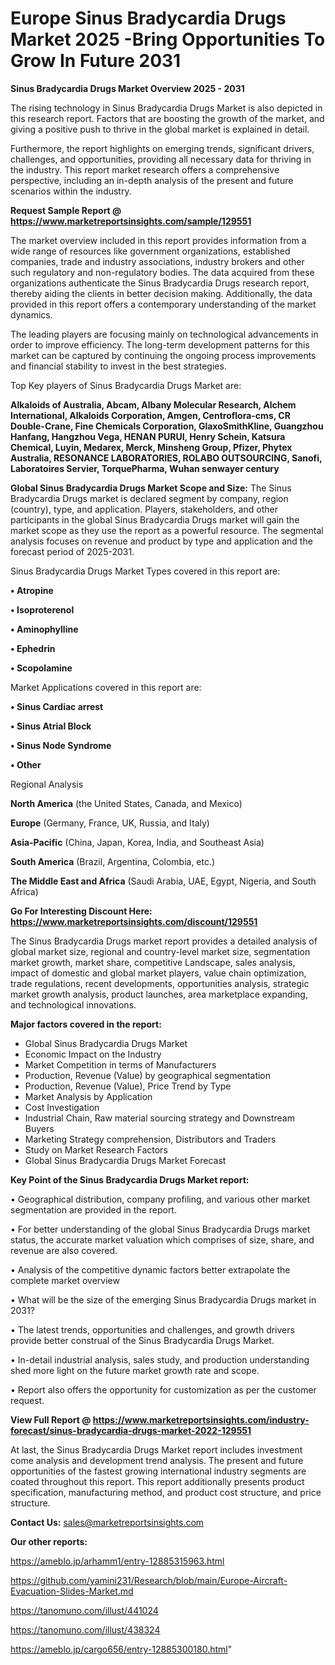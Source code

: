  # Europe Sinus Bradycardia Drugs Market 2025 -Bring Opportunities To Grow In Future 2031

<Strong> Sinus Bradycardia Drugs Market Overview 2025 - 2031</strong>

The rising technology in Sinus Bradycardia Drugs Market is also depicted in this research report. Factors that are boosting the growth of the market, and giving a positive push to thrive in the global market is explained in detail.

Furthermore, the report highlights on emerging trends, significant drivers, challenges, and opportunities, providing all necessary data for thriving in the industry. This report market research offers a comprehensive perspective, including an in-depth analysis of the present and future scenarios within the industry.

<strong>Request Sample Report @ <a href=https://www.marketreportsinsights.com/sample/129551>https://www.marketreportsinsights.com/sample/129551</a></strong>

The market overview included in this report provides information from a wide range of resources like government organizations, established companies, trade and industry associations, industry brokers and other such regulatory and non-regulatory bodies. The data acquired from these organizations authenticate the Sinus Bradycardia Drugs research report, thereby aiding the clients in better decision making. Additionally, the data provided in this report offers a contemporary understanding of the market dynamics.

The leading players are focusing mainly on technological advancements in order to improve efficiency. The long-term development patterns for this market can be captured by continuing the ongoing process improvements and financial stability to invest in the best strategies.

Top Key players of Sinus Bradycardia Drugs Market are:

<strong>Alkaloids of Australia, Abcam, Albany Molecular Research, Alchem International, Alkaloids Corporation, Amgen, Centroflora-cms, CR Double-Crane, Fine Chemicals Corporation, GlaxoSmithKline, Guangzhou Hanfang, Hangzhou Vega, HENAN PURUI, Henry Schein, Katsura Chemical, Luyin, Medarex, Merck, Minsheng Group, Pfizer, Phytex Australia, RESONANCE LABORATORIES, ROLABO OUTSOURCING, Sanofi, Laboratoires Servier, TorquePharma, Wuhan senwayer century</strong>

<strong><b>Global Sinus Bradycardia Drugs Market Scope and Size:</b></strong>
The Sinus Bradycardia Drugs market is declared segment by company, region (country), type, and application. Players, stakeholders, and other participants in the global Sinus Bradycardia Drugs market will gain the market scope as they use the report as a powerful resource. The segmental analysis focuses on revenue and product by type and application and the forecast period of 2025-2031.

Sinus Bradycardia Drugs Market Types covered in this report are:

<strong>• Atropine

• Isoproterenol

• Aminophylline

• Ephedrin

• Scopolamine</strong>

Market Applications covered in this report are:

<strong>• Sinus Cardiac arrest

• Sinus Atrial Block

• Sinus Node Syndrome

• Other</strong> 

Regional Analysis

<strong>North America</strong> (the United States, Canada, and Mexico)

<strong>Europe</strong> (Germany, France, UK, Russia, and Italy)

<strong>Asia-Pacific</strong> (China, Japan, Korea, India, and Southeast Asia)

<strong>South America</strong> (Brazil, Argentina, Colombia, etc.)

<strong>The Middle East and Africa</strong> (Saudi Arabia, UAE, Egypt, Nigeria, and South Africa)

<strong>Go For Interesting Discount Here: <a href=https://www.marketreportsinsights.com/discount/129551>https://www.marketreportsinsights.com/discount/129551</a></strong>

The Sinus Bradycardia Drugs market report provides a detailed analysis of global market size, regional and country-level market size, segmentation market growth, market share, competitive Landscape, sales analysis, impact of domestic and global market players, value chain optimization, trade regulations, recent developments, opportunities analysis, strategic market growth analysis, product launches, area marketplace expanding, and technological innovations.

<strong><b>Major factors covered in the report:</b></strong>
<ul>
  <li>Global Sinus Bradycardia Drugs Market </li>
  <li>Economic Impact on the Industry</li>
  <li>Market Competition in terms of Manufacturers</li>
  <li>Production, Revenue (Value) by geographical segmentation</li>
  <li>Production, Revenue (Value), Price Trend by Type</li>
  <li>Market Analysis by Application</li>
  <li>Cost Investigation</li>
  <li>Industrial Chain, Raw material sourcing strategy and Downstream Buyers</li>
  <li>Marketing Strategy comprehension, Distributors and Traders</li>
  <li>Study on Market Research Factors</li>
  <li>Global Sinus Bradycardia Drugs Market Forecast</li>
</ul>

<strong><b>Key Point of the Sinus Bradycardia Drugs Market report:</b></strong>

• Geographical distribution, company profiling, and various other market segmentation are provided in the report.

• For better understanding of the global Sinus Bradycardia Drugs market status, the accurate market valuation which comprises of size, share, and revenue are also covered.

• Analysis of the competitive dynamic factors better extrapolate the complete market overview

• What will be the size of the emerging Sinus Bradycardia Drugs market in 2031?

• The latest trends, opportunities and challenges, and growth drivers provide better construal of the Sinus Bradycardia Drugs Market.

• In-detail industrial analysis, sales study, and production understanding shed more light on the future market growth rate and scope.

• Report also offers the opportunity for customization as per the customer request.

<strong><b>View Full Report @ <a href=https://www.marketreportsinsights.com/industry-forecast/sinus-bradycardia-drugs-market-2022-129551>https://www.marketreportsinsights.com/industry-forecast/sinus-bradycardia-drugs-market-2022-129551</a></b></strong>


At last, the Sinus Bradycardia Drugs Market report includes investment come analysis and development trend analysis. The present and future opportunities of the fastest growing international industry segments are coated throughout this report. This report additionally presents product specification, manufacturing method, and product cost structure, and price structure.

<strong>Contact Us:</strong>
sales@marketreportsinsights.com

<strong>Our other reports:</strong>

<a href=https://ameblo.jp/arhamm1/entry-12885315963.html>https://ameblo.jp/arhamm1/entry-12885315963.html</a>

<a href=https://github.com/yamini231/Research/blob/main/Europe-Aircraft-Evacuation-Slides-Market.md>https://github.com/yamini231/Research/blob/main/Europe-Aircraft-Evacuation-Slides-Market.md</a>

<a href=https://tanomuno.com/illust/441024>https://tanomuno.com/illust/441024</a>

<a href=https://tanomuno.com/illust/438324>https://tanomuno.com/illust/438324</a>

<a href=https://ameblo.jp/cargo656/entry-12885300180.html>https://ameblo.jp/cargo656/entry-12885300180.html</a>"
